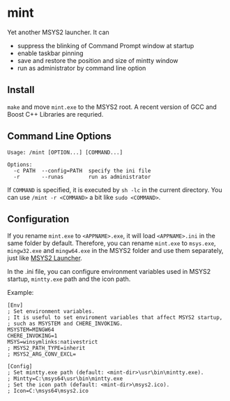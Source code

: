 # mint
Yet another MSYS2 launcher. It can
* suppress the blinking of Command Prompt window at startup
* enable taskbar pinning
* save and restore the position and size of mintty window
* run as administrator by command line option

## Install
`make` and move `mint.exe` to the MSYS2 root. A recent version of GCC and Boost C++ Libraries are requried.

## Command Line Options
    Usage: /mint [OPTION...] [COMMAND...]
    
    Options:
      -c PATH  --config=PATH  specify the ini file
      -r       --runas        run as administrator

If `COMMAND` is specified, it is executed by `sh -lc` in the current directory. You can use `/mint -r <COMMAND>` a bit like `sudo <COMMAND>`.

## Configuration
If you rename `mint.exe` to `<APPNAME>.exe`, it will load `<APPNAME>.ini` in the same folder by default. Therefore, you can rename `mint.exe` to `msys.exe`, `mingw32.exe` and `mingw64.exe` in the MSYS2 folder and use them separately, just like [MSYS2 Launcher](https://github.com/elieux/msys2-launcher).

In the .ini file, you can configure environment variables used in MSYS2 startup, `mintty.exe` path and the icon path.

Example:

    [Env]
    ; Set environment variables.
    ; It is useful to set enviroment variables that affect MSYS2 startup,
    ; such as MSYSTEM and CHERE_INVOKING.
    MSYSTEM=MINGW64
    CHERE_INVOKING=1
    MSYS=winsymlinks:nativestrict
    ; MSYS2_PATH_TYPE=inherit
    ; MSYS2_ARG_CONV_EXCL=
    
    [Config]
    ; Set mintty.exe path (default: <mint-dir>\usr\bin\mintty.exe).
    ; Mintty=C:\msys64\usr\bin\mintty.exe
    ; Set the icon path (default: <mint-dir>\msys2.ico).
    ; Icon=C:\msys64\msys2.ico
